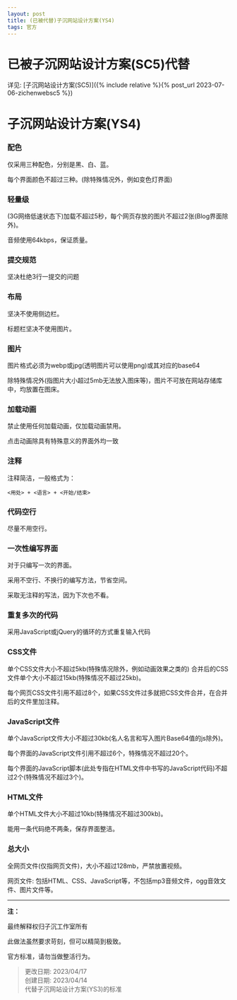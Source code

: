 ```yaml
---
layout: post
title: (已被代替)子沉网站设计方案(YS4)
tags: 官方
---
```


# 已被子沉网站设计方案(SC5)代替

详见: [子沉网站设计方案(SC5)]({% include relative %}{% post_url 2023-07-06-zichenwebsc5 %})

# 子沉网站设计方案(YS4)

### 配色

仅采用三种配色，分别是黑、白、蓝。

每个界面颜色不超过三种。(除特殊情况外，例如变色灯界面)

### 轻量级

(3G网络低速状态下)加载不超过5秒，每个网页存放的图片不超过2张(Blog界面除外)。

音频使用64kbps，保证质量。

### 提交规范

坚决杜绝3行一提交的问题

### 布局

坚决不使用侧边栏。

标题栏坚决不使用图片。

### 图片

图片格式必须为webp或jpg(透明图片可以使用png)或其对应的base64

除特殊情况外(指图片大小超过5mb无法放入图床等)，图片不可放在网站存储库中，均放置在图床。

### 加载动画

禁止使用任何加载动画，仅加载动画禁用。

点击动画除具有特殊意义的界面外均一致

### 注释

注释简洁，一般格式为：

```
<用处> + <语言> + <开始/结束>
```

### 代码空行

尽量不用空行。

### 一次性编写界面

对于只编写一次的界面。

采用不空行、不换行的编写方法，节省空间。

采取无注释的写法，因为下次也不看。

### 重复多次的代码

采用JavaScript或jQuery的循环的方式重复输入代码

### CSS文件

单个CSS文件大小不超过5kb(特殊情况除外，例如动画效果之类的)
合并后的CSS文件单个大小不超过15kb(特殊情况不超过25kb)。

每个网页CSS文件引用不超过8个，如果CSS文件过多就把CSS文件合并，在合并后的文件里加注释。
### JavaScript文件

单个JavaScript文件大小不超过30kb(名人名言和写入图片Base64值的js除外)。

每个界面的JavaScript文件引用不超过6个，特殊情况不超过20个。

每个界面的JavaScript脚本(此处专指在HTML文件中书写的JavaScript代码)不超过2个(特殊情况不超过3个)。
### HTML文件

单个HTML文件大小不超过10kb(特殊情况不超过300kb)。

能用一条代码绝不两条，保存界面整洁。

### 总大小

全网页文件(仅指网页文件)，大小不超过128mb，严禁放置视频。

网页文件: 包括HTML、CSS、JavaScript等，不包括mp3音频文件，ogg音效文件、图片文件等。

-------------

**注：**

最终解释权归子沉工作室所有

此做法虽然要求苛刻，但可以精简到极致。

官方标准，请勿当做整活行为。

> 更改日期: 2023/04/17<br>
> 创建日期: 2023/04/14<br>
> 代替子沉网站设计方案(YS3)的标准
